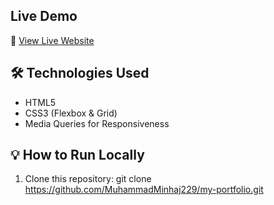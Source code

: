 ## Live Demo
🔗 [View Live Website](https://portfollio-7218.onrender.com)

## 🛠 Technologies Used
- HTML5
- CSS3 (Flexbox & Grid)
- Media Queries for Responsiveness

## 💡 How to Run Locally
1. Clone this repository: git clone https://github.com/MuhammadMinhaj229/my-portfolio.git

